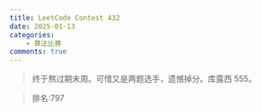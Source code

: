 ```yaml
---
title: LeetCode Contest 432
date: 2025-01-13
categories:
    - 算法比赛
comments: true
---
```


>终于熬过期末周。可惜又是两题选手，遗憾掉分。库露西 555。

>排名:797

<!-- more -->
